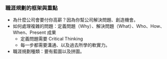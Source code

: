 
### 職涯規劃的框架與重點

* 為什麼公司會要付你高薪？因為你幫公司解決問題、創造機會。
* 如何處理複雜的問題：定義問題（Why）、解決問題（What）、Who、How、When、Present 成果
	* 定義問題需要 Critical Thinking
	* 每一步都需要溝通、以及過去所學的軟實力。
* 職涯規劃種類：要有藍圖以及拼圖。